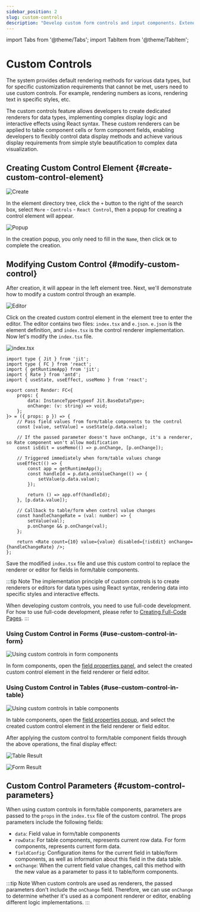 ```yaml
---
sidebar_position: 2
slug: custom-controls
description: "Develop custom form controls and input components. Extend built-in controls with specialized input functionality."
---
```


import Tabs from '@theme/Tabs';
import TabItem from '@theme/TabItem';

# Custom Controls
The system provides default rendering methods for various data types, but for specific customization requirements that cannot be met, users need to use custom controls. For example, rendering numbers as icons, rendering text in specific styles, etc.

The custom controls feature allows developers to create dedicated renderers for data types, implementing complex display logic and interactive effects using React syntax. These custom renderers can be applied to table component cells or form component fields, enabling developers to flexibly control data display methods and achieve various display requirements from simple style beautification to complex data visualization.

## Creating Custom Control Element {#create-custom-control-element}
![Create](./img/2/create.png)

In the element directory tree, click the `+` button to the right of the search box, select `More` - `Controls` - `React Control`, then a popup for creating a control element will appear.

![Popup](./img/2/popup.png)

In the creation popup, you only need to fill in the `Name`, then click `OK` to complete the creation.

## Modifying Custom Control {#modify-custom-control}
After creation, it will appear in the left element tree. Next, we'll demonstrate how to modify a custom control through an example.

![Editor](./img/2/editor.png)

Click on the created custom control element in the element tree to enter the editor. The editor contains two files: `index.tsx` and `e.json`. `e.json` is the element definition, and `index.tsx` is the control renderer implementation. Now let's modify the `index.tsx` file.

![index.tsx](./img/2/react_2025-08-29_14-01-42.png)

<Tabs>
  <TabItem value="index" label="index.tsx" default>

```tsx
import type { Jit } from 'jit';
import type { FC } from 'react';
import { getRuntimeApp} from 'jit';
import { Rate } from 'antd';
import { useState, useEffect, useMemo } from 'react';

export const Render: FC<{
    props: {
        data: InstanceType<typeof Jit.BaseDataType>;
        onChange: (v: string) => void;
    };
}> = ({ props: p }) => {
    // Pass field values from form/table components to the control
    const [value, setValue] = useState(p.data.value);

    // If the passed parameter doesn't have onChange, it's a renderer, so Rate component won't allow modification
    const isEdit = useMemo(() => p.onChange, [p.onChange]);

    // Triggered immediately when form/table values change
    useEffect(() => {
        const app = getRuntimeApp();
        const handleId = p.data.onValueChange(() => {
            setValue(p.data.value);
        });

        return () => app.off(handleId);
    }, [p.data.value]);

    // Callback to table/form when control value changes
    const handleChangeRate = (val: number) => {
        setValue(val);
        p.onChange && p.onChange(val);
    };

    return <Rate count={10} value={value} disabled={!isEdit} onChange={handleChangeRate} />;
};
```

  </TabItem>
</Tabs>

Save the modified `index.tsx` file and use this custom control to replace the renderer or editor for fields in form/table components.

:::tip Note
The implementation principle of custom controls is to create renderers or editors for data types using React syntax, rendering data into specific styles and interactive effects.

When developing custom controls, you need to use full-code development. For how to use full-code development, please refer to [Creating Full-Code Pages](../shell-and-page/full-code-page-development#creating-react-full-code-pages).
:::

### Using Custom Control in Forms {#use-custom-control-in-form}
![Using custom controls in form components](./img/2/react_2025-08-29_10-22-41.png)

In form components, open the [field properties panel](../using-functional-components-in-pages/form-components#basic-configuration-and-item-management), and select the created custom control element in the field renderer or field editor.

### Using Custom Control in Tables {#use-custom-control-in-table}
![Using custom controls in table components](./img/2/react_2025-08-29_10-32-26.png)

In table components, open the [field properties popup](../using-functional-components-in-pages/table-components#configure-field-attributes), and select the created custom control element in the field renderer or field editor.

After applying the custom control to form/table component fields through the above operations, the final display effect:

![Table Result](./img/2/react_2025-08-29_14-04-36.png)

![Form Result](./img/2/react_2025-08-29_14-05-20.png)

## Custom Control Parameters {#custom-control-parameters}
When using custom controls in form/table components, parameters are passed to the `props` in the `index.tsx` file of the custom control. The props parameters include the following fields:
- `data`: Field value in form/table components
- `rowData`: For table components, represents current row data. For form components, represents current form data.
- `fieldConfig`: Configuration items for the current field in table/form components, as well as information about this field in the data table.
- `onChange`: When the current field value changes, call this method with the new value as a parameter to pass it to table/form components.

:::tip Note
When custom controls are used as renderers, the passed parameters don't include the `onChange` field. Therefore, we can use `onChange` to determine whether it's used as a component renderer or editor, enabling different logic implementations.
:::
